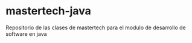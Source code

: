 # mastertech-java
Repositorio de las clases de mastertech para el modulo de desarrollo de software en java
